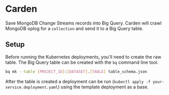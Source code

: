# Carden

Save MongoDB Change Streams records into Big Query. Carden will crawl MongoDB oplog for a `collection` and send it to a Big Query table.

## Setup

Before running the Kubernetes deployments, you'll need to create the raw table. The Big Query table can be created with the `bq` command line tool.

```bash
bq mk --table [PROJECT_ID]:[DATASET].[TABLE] table_schema.json
```

After the table is created a deployment can be run (`kubectl apply -f your-service.deployment.yaml`) using the template deployment as a base.
